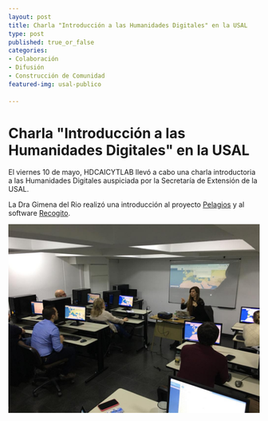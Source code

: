 ```yaml
---
layout: post
title: Charla "Introducción a las Humanidades Digitales" en la USAL
type: post
published: true_or_false
categories:
- Colaboración
- Difusión
- Construcción de Comunidad
featured-img: usal-publico

---
```


# Charla "Introducción a las Humanidades Digitales" en la USAL

El viernes 10 de mayo, HDCAICYTLAB llevó a cabo una charla introductoria a las Humanidades Digitales auspiciada por la Secretaría de Extensión de la USAL. 

La Dra Gimena del Rio realizó una introducción al proyecto [Pelagios](http://commons.pelagios.org/) y al software [Recogito](https://recogito.pelagios.org/).

![USAL](/assets/img/posts/usal-gdr.jpg)

